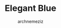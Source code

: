 ---
title: Elegant Blue
author: archnemeziz
github: https://github.com/archnemeziz
description_markdown: >-
  A theme with a relaxing blue tone. Has a more compressed density on messages when using compact mode so more text fits on the screen at once. Narrow screen width is mostly supported.
download: https://github.com/archnemeziz/Discord
demo: https://cdn.jsdelivr.net/gh/archnemeziz/Discord@master/ElegantBlue.theme.css
support: https://github.com/archnemeziz/Discord/issues
style: dark
tags:
images:
  - name: Elegant Blue Preview
    image: /images/themes/Elegant_Blue_Preview.png
  - name: Elegant Blue Preview - Server Notifications
    image: /images/themes/Elegant_Blue_Preview_-_Server_Notifications.png
  - name: Elegant Blue Preview - Search
    image: /images/themes/Elegant_Blue_Preview_-_Search.png
  - name: Elegant Blue Preview - Settings Page
    image: /images/themes/Elegant_Blue_Preview_-_Settings_Page.png
    
layout: product
ghcommentid: 33
---